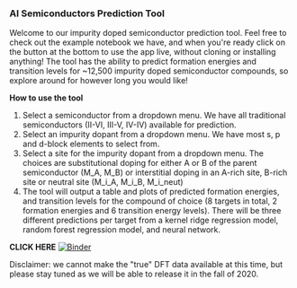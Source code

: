 ### AI Semiconductors Prediction Tool
Welcome to our impurity doped semiconductor prediction tool. Feel free to check out the example notebook we have, and when you're ready click on the button at the bottom to use the app live, without cloning or installing anything! The tool has the ability to predict formation energies and transition levels for ~12,500 impurity doped semiconductor compounds, so explore around for however long you would like!

**How to use the tool**
1. Select a semiconductor from a dropdown menu. We have all traditional semiconductors (II-VI, III-V, IV-IV) available for prediction.
2. Select an impurity dopant from a dropdown menu. We have most s, p and d-block elements to select from.
3. Select a site for the impurity dopant from a dropdown menu. The choices are substitutional doping for either A or B of the parent semiconductor (M_A, M_B) or interstitial doping in an A-rich site, B-rich site or neutral site (M_i_A, M_i_B, M_i_neut)
4. The tool will output a table and plots of predicted formation energies, and transition levels for the compound of choice (8 targets in total, 2 formation energies and 6 transition energy levels). There will be three different predictions per target from a kernel ridge regression model, random forest regression model, and neural network.

**CLICK HERE**
[![Binder](https://mybinder.org/badge_logo.svg)](https://mybinder.org/v2/gh/lmjacoby/ai_semiconductors/master?filepath=%2Fai_semiconductors%2Fprediction_tool%2Fapps%2FEnergy_plot.ipynb)

Disclaimer: we cannot make the "true" DFT data available at this time, but please stay tuned as we will be able to release it in the fall of 2020.
